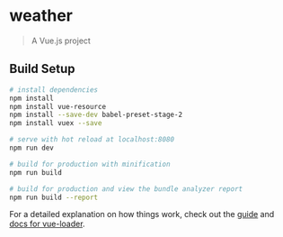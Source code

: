 # weather

> A Vue.js project

## Build Setup

``` bash
# install dependencies
npm install
npm install vue-resource
npm install --save-dev babel-preset-stage-2
npm install vuex --save

# serve with hot reload at localhost:8080
npm run dev

# build for production with minification
npm run build

# build for production and view the bundle analyzer report
npm run build --report
```

For a detailed explanation on how things work, check out the [guide](http://vuejs-templates.github.io/webpack/) and [docs for vue-loader](http://vuejs.github.io/vue-loader).
